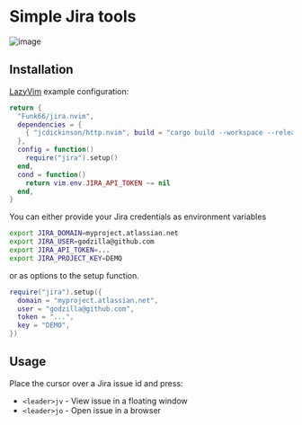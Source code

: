 # Simple Jira tools

![image](https://github.com/Funk66/jira.nvim/assets/3842222/7bba1bda-9acb-499f-9755-542145e99996)

## Installation

[LazyVim](https://github.com/LazyVim/LazyVim) example configuration:

```lua
return {
  "Funk66/jira.nvim",
  dependencies = {
    { "jcdickinson/http.nvim", build = "cargo build --workspace --release" },
  },
  config = function()
    require("jira").setup()
  end,
  cond = function()
    return vim.env.JIRA_API_TOKEN ~= nil
  end,
}
```

You can either provide your Jira credentials as environment variables

```sh
export JIRA_DOMAIN=myproject.atlassian.net
export JIRA_USER=godzilla@github.com
export JIRA_API_TOKEN=...
export JIRA_PROJECT_KEY=DEMO
```

or as options to the setup function.

```lua
require("jira").setup({
  domain = "myproject.atlassian.net",
  user = "godzilla@github.com",
  token = "...",
  key = "DEMO",
})
```

## Usage

Place the cursor over a Jira issue id and press:

- `<leader>jv` - View issue in a floating window
- `<leader>jo` - Open issue in a browser
